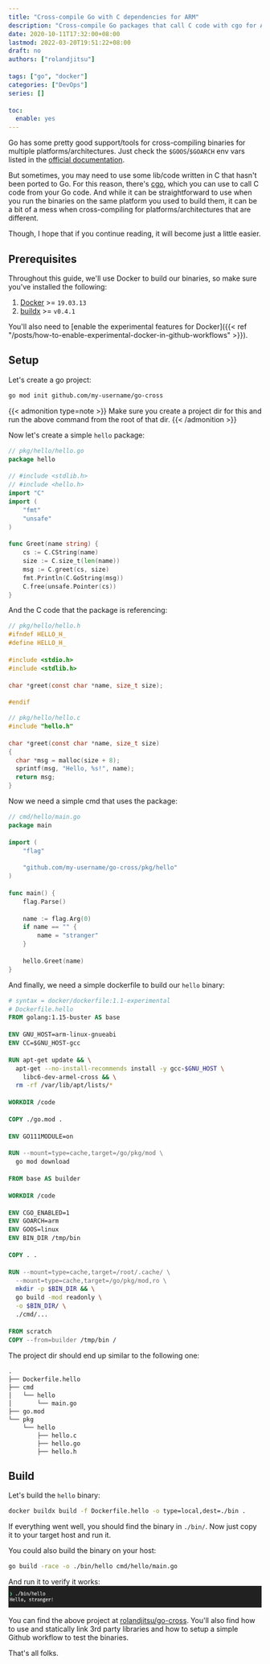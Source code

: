 ```yaml
---
title: "Cross-compile Go with C dependencies for ARM"
description: "Cross-compile Go packages that call C code with cgo for ARM."
date: 2020-10-11T17:32:00+08:00
lastmod: 2022-03-20T19:51:22+08:00
draft: no
authors: ["rolandjitsu"]

tags: ["go", "docker"]
categories: ["DevOps"]
series: []

toc:
  enable: yes
---
```


Go has some pretty good support/tools for cross-compiling binaries for multiple platforms/architectures. Just check the `$GOOS`/`$GOARCH` env vars listed in the [official documentation](https://golang.org/doc/install/source#environment).

But sometimes, you may need to use some lib/code written in C that hasn't been ported to Go. For this reason, there's [cgo](https://golang.org/cmd/cgo/), which you can use to call C code from your Go code. And while it can be straightforward to use when you run the binaries on the same platform you used to build them, it can be a bit of a mess when cross-compiling for platforms/architectures that are different.

Though, I hope that if you continue reading, it will become just a little easier.

## Prerequisites
Throughout this guide, we'll use Docker to build our binaries, so make sure you've installed the following:

1. [Docker](https://docs.docker.com/engine) >= `19.03.13`
2. [buildx](https://github.com/docker/buildx#installing) >= `v0.4.1`

You'll also need to [enable the experimental features for Docker]({{< ref "/posts/how-to-enable-experimental-docker-in-github-workflows" >}}).

## Setup
Let's create a go project:
```bash
go mod init github.com/my-username/go-cross
```

{{< admonition type=note >}}
Make sure you create a project dir for this and run the above command from the root of that dir.
{{< /admonition >}}

Now let's create a simple `hello` package:
```go
// pkg/hello/hello.go
package hello

// #include <stdlib.h>
// #include <hello.h>
import "C"
import (
	"fmt"
	"unsafe"
)

func Greet(name string) {
	cs := C.CString(name)
	size := C.size_t(len(name))
	msg := C.greet(cs, size)
	fmt.Println(C.GoString(msg))
	C.free(unsafe.Pointer(cs))
}
```

And the C code that the package is referencing:
```c
// pkg/hello/hello.h
#ifndef HELLO_H_
#define HELLO_H_

#include <stdio.h>
#include <stdlib.h>

char *greet(const char *name, size_t size);

#endif
```

```c
// pkg/hello/hello.c
#include "hello.h"

char *greet(const char *name, size_t size)
{
  char *msg = malloc(size + 8);
  sprintf(msg, "Hello, %s!", name);
  return msg;
}
```

Now we need a simple cmd that uses the package:
```go
// cmd/hello/main.go
package main

import (
	"flag"

	"github.com/my-username/go-cross/pkg/hello"
)

func main() {
	flag.Parse()

	name := flag.Arg(0)
	if name == "" {
		name = "stranger"
	}

	hello.Greet(name)
}
```

And finally, we need a simple dockerfile to build our `hello` binary:
```dockerfile
# syntax = docker/dockerfile:1.1-experimental
# Dockerfile.hello
FROM golang:1.15-buster AS base

ENV GNU_HOST=arm-linux-gnueabi
ENV CC=$GNU_HOST-gcc

RUN apt-get update && \
  apt-get --no-install-recommends install -y gcc-$GNU_HOST \
    libc6-dev-armel-cross && \
  rm -rf /var/lib/apt/lists/*

WORKDIR /code

COPY ./go.mod .

ENV GO111MODULE=on

RUN --mount=type=cache,target=/go/pkg/mod \
  go mod download

FROM base AS builder

WORKDIR /code

ENV CGO_ENABLED=1
ENV GOARCH=arm
ENV GOOS=linux
ENV BIN_DIR /tmp/bin

COPY . .

RUN --mount=type=cache,target=/root/.cache/ \
  --mount=type=cache,target=/go/pkg/mod,ro \
  mkdir -p $BIN_DIR && \
  go build -mod readonly \
  -o $BIN_DIR/ \
  ./cmd/...

FROM scratch
COPY --from=builder /tmp/bin /
```

The project dir should end up similar to the following one:
```text
.
├── Dockerfile.hello
├── cmd
│   └── hello
│       └── main.go
├── go.mod
└── pkg
    └── hello
        ├── hello.c
        ├── hello.go
        ├── hello.h
```

## Build
Let's build the `hello` binary:
```bash
docker buildx build -f Dockerfile.hello -o type=local,dest=./bin .
```

If everything went well, you should find the binary in `./bin/`. Now just copy it to your target host and run it.

You could also build the binary on your host:
```bash
go build -race -o ./bin/hello cmd/hello/main.go
```

And run it to verify it works:
![hello output](./hello-output.png "hello-output.png")

You can find the above project at [rolandjitsu/go-cross](https://github.com/rolandjitsu/go-cross). You'll also find how to use and statically link 3rd party libraries and how to setup a simple Github workflow to test the binaries.

That's all folks.
